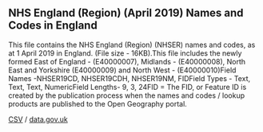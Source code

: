 ## NHS England (Region) (April 2019) Names and Codes in England

This file contains the NHS England (Region) (NHSER) names and codes, as at 1 April 2019 in England. (File size - 16KB).This file includes the newly formed East of England - (E40000007), Midlands - (E40000008), North East and Yorkshire (E40000009) and North West - (E40000010)Field Names -NHSER19CD, NHSER19CDH, NHSER19NM, FIDField Types - Text, Text, Text, NumericField Lengths- 9, 3, 24FID = The FID, or Feature ID is created by the publication process when the names and codes / lookup products are published to the Open Geography portal. 

[CSV](csv/246.csv) / [data.gov.uk](https://data.gov.uk/dataset/d4c071dd-f0f1-4617-b767-f6a81bcce1c1/nhs-england-region-april-2019-names-and-codes-in-england)

